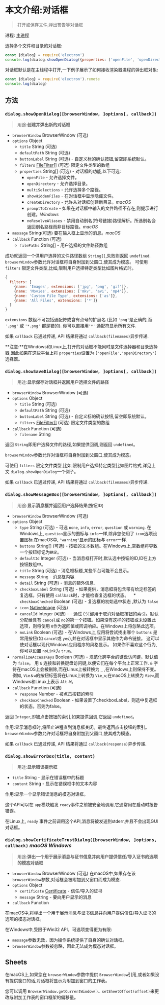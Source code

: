 # 本文介绍:对话框

> 打开或保存文件,弹出警告等对话框

进程: [主进程](../glossary.md#主进程)    

选择多个文件和目录的对话框:
```JavaScript
const {dialog} = require('electron')
console.log(dialog.showOpenDialog({properties: ['openFile', 'openDirectory', 'multiSelections']}))
```

对话框默认是在主线程中打开,一下例子展示了如何接收渲染器进程的弹出框对象:

```JavaScript
const {dialog} = require('electron').remote
console.log(dialog)
```

## 方法

### `dialog.showOpenDialog([browserWindow, ]options[, callback])`
> 用途:**创建并弹出新的对话框**

* `browserWindow` BrowserWindow (可选)
* `options` Object
  * `title` String (可选)
  * `defaultPath` String (可选)
  * `buttonLabel` String (可选) - 自定义标的确认按钮,留空即系统默认。
  * `filters` [FileFilter[]](structures/file-filter.md) (可选) 限定文件类型的数组
  * `properties` String[] (可选) - 对话框的功能,以下可选:
    * `openFile`  - 允许选择文件。
    * `openDirectory`  - 允许选择目录。
    * `multiSelections`  - 允许选择多个路径。
    * `showHiddenFiles`  - 在对话框中显示隐藏文件。
    * `createDirectory`  - 允许从对话框创建新目录。_macOS_ 
    * `promptToCreate`  - 如果在对话框中输入的文件路径不存在,则提示进行创建。_Windows_ 
    * `noResolveAliases`  - 禁用自动别名(符号链接)路径解析。所选别名会返回别名路径而非目标路径。_macOS_ 
* `message` String(可选) 要在输入框上显示的消息。_macOS_ 
* `callback` Function (可选)
  * `filePaths` String[] - 用户选择的文件路径数组

成功就返回一个供用户选择的文件路径数组 `String[]`,失败则返回 `undefined`. 
`browserWindow`参数允许对话框将自身附加到父窗口,使其成为模态。
 可使用 `filters` 限定文件类型,比如,限制用户选择特定类型比如图片格式时。
```JavaScript
{
  filters: [
    {name: 'Images', extensions: ['jpg', 'png', 'gif']},
    {name: 'Movies', extensions: ['mkv', 'avi', 'mp4']},
    {name: 'Custom File Type', extensions: ['as']},
    {name: 'All Files', extensions: ['*']}
  ]
}
```
 `extensions` 数组不可包括通配符或含有点号的扩展名 (比如 `'png'`是正确的,而 `'.png'` 或 `'*.png'` 都是错的). 你可以直接用`'*'` 通配符显示所有文件.
 
如果 `callback` 已通过传递,  API 结果将通过 `callback(filenames)`异步传递.

 **注意:**在Windows和Linux上,打开的对话框不能同时是文件选择器和目录选择器,因此如果在这些平台上将 `properties`设置为 `['openFile','openDirectory']` 选择器。

### `dialog.showSaveDialog([browserWindow, ]options[, callback])`
> 用途:**显示保存对话框并返回用户选择文件的路径**

* `browserWindow` BrowserWindow (可选)
* `options` Object
  * `title` String (可选)
  * `defaultPath` String (可选)
  * `buttonLabel` String (可选) - 自定义标的确认按钮,留空即系统默认。
  * `filters` [FileFilter[]](structures/file-filter.md) (可选) 限定文件类型的数组
* `callback` Function (可选)
  * `filename` String

返回 `String`即用户选择文件的路径,如果提供回调,则返回 `undefined`。

 `browserWindow`参数允许对话框将自身附加到父窗口,使其成为模态。
 
 可使用 `filters` 限定文件类型,比如,限制用户选择特定类型比如图片格式,详见上文 `dialog.showOpenDialog`一个例子。
 
如果 `callback` 已通过传递,  API 结果将通过 `callback(filenames)`异步传递.

### `dialog.showMessageBox([browserWindow, ]options[, callback])`
> 用途:**显示消息框并返回用户选择结果(按钮ID)**

* `browserWindow` BrowserWindow (可选)
* `options` Object
  * `type` String (可选) - 可选 `none`, `info`, `error`, `question` 或
  `warning`. 在Windows上, `question`显示的图标与 `info`一样,除非您使用了 `icon`选项设置图标.在macOS中, `"warning"`显示的图标与 `error`一样.
  * `buttons` String[] (可选) - 按钮的文本数组。在Windows上,空数组将导致一个按钮标记为`确定`。
  * `defaultId` Integer (可选) - 当消息框打开时,默认选中按钮的ID,ID在上方按钮数组中。
  * `title` String (可选) - 消息框标题,某些平台可能不会显示。
  * `message` String - 消息框内容.
  * `detail` String (可选) - 消息的额外信息.
  * `checkboxLabel` String (可选) - 如果提供，消息框将包含带有给定标签的复选框。只有使用 `callback`时，才能检查复选框的状态。
   * `checkboxChecked` Boolean (可选) - 复选框的初始选中状态 ,默认为 `false`
  * `icon` [NativeImage](native-image.md) (可选)
  * `cancelId` Integer (可选) - - 通过 `ESC`键用于取消对话框按钮的索引。默认分配给具有 `cancel`或 `no`的第一个按钮。如果没有这样的按钮或未设置此选项，则将使用 `0`作为返回值或回调响应。在Windows上将忽略此选项。
  * `noLink` Boolean (可选) - 在Windows上,应用将尝试找出哪个 `buttons` 是常用按钮(如 `cancel`或 `yes`),并在对话框中显示其他作为命令链接。
    这可以使对话框以现代Windows应用程序的风格显示。
    如果你不喜欢这个行为,你可以设置 `noLink`为 `true`。
 * `normalizeAccessKeys` Boolean (可选) - 规范化跨平台的键盘访问键。默认值为 `false`。
    用 `&` 连接和转换键盘访问键,以便它们在每个平台上正常工作.
    `&` 字符在macOS上会被删除,而在Linux上被转换为  `_` ,在Windows上则保持不变。
    例如, `Vie＆w`的按钮标签将在Linux上转换为 `Vie_w`,在macOS上转换为 `View`,而Windows和Linux上表示 `Alt-W`。
* `callback` Function (可选)
  * `response` Number - 被点击按钮的索引
  * `checkboxChecked` Boolean - 如果设置了checkboxLabel，则选中复选框的状态。否则为false。
  
返回 `Integer`,即被点击按钮的索引,如果提供回调,它返回 `undefined`。

作用:显示消息框时,将阻止进程直到消息框关闭。最终返回点击按钮的索引。 `browserWindow`参数允许对话框将自身附加到父窗口,使其成为模态。

如果 `callback` 已通过传递,  API 结果将通过 `callback(response)`异步传递.

### `dialog.showErrorBox(title, content)`
> 用途:**显示错误提示框**

* `title` String - 显示在错误框中的标题
* `content` String - 显示在错误框中的文本内容

作用:显示一个显示错误消息的模态对话框。

这个API可以在 `app`模块触发 `ready`事件之前被安全地调用,它通常用在启动时报告错误。

在Linux上, `ready` 事件之前调用这个API,消息将被发送到stderr,并且不会出现GUI对话框。

### `dialog.showCertificateTrustDialog([browserWindow, ]options, callback)` _macOS_ _Windows_
> 用途:**弹出一个用于展示消息与证书信息并向用户提供信任/导入证书的选项的模态对话框**

* `browserWindow` BrowserWindow (可选) 在macOS中,如果存在该 `browserWindow`参数,对话框会被附加到父窗口而成为模态.
* `options` Object
  * `certificate` [Certificate](structures/certificate.md) - 信任/导入的证书
  * `message` String - 要向用户显示的消息
* `callback` Function

在macOS中,将弹出一个用于展示消息与证书信息并向用户提供信任/导入证书的选项的模态对话框。 

在Windows中,受限于Win32 API，可选项变得更为有限:

  - `message`参数无效，因为操作系统提供了自身的确认对话框。
  -  `browserWindow`参数被忽略，因此无法成为模态对话框。

## Sheets

在macOS上,如果您在 `browserWindow`参数中提供 `BrowserWindow`引用,或者如果没有提供窗口的话,对话框将显示为附加到窗口的工作表。

您可以调用 `BrowserWindow.getCurrentWindow()。setSheetOffset(offset)`来更改与附加工作表的窗口框架的偏移量。